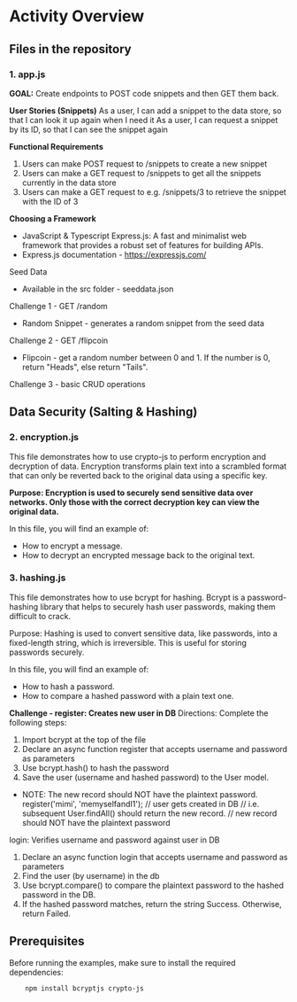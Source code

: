 # Activity Overview


## Files in the repository

### 1. app.js 

**GOAL:** Create endpoints to POST code snippets and then GET them back.

**User Stories (Snippets)**
As a user, I can add a snippet to the data store, so that I can look it up again when I need it
As a user, I can request a snippet by its ID, so that I can see the snippet again

**Functional Requirements**
1. Users can make POST request to /snippets to create a new snippet
2. Users can make a GET request to /snippets to get all the snippets currently in the data store
3. Users can make a GET request to e.g. /snippets/3 to retrieve the snippet with the ID of 3

**Choosing a Framework**
- JavaScript & Typescript	Express.js: A fast and minimalist web framework that provides a robust set of features for building APIs.	
- Express.js documentation - https://expressjs.com/

Seed Data
- Available in the src folder - seeddata.json 

Challenge 1 - GET /random
 - Random Snippet - generates a random snippet from the seed data

Challenge 2 - GET /flipcoin
- Flipcoin - get a random number between 0 and 1. If the number is 0, return "Heads", else return "Tails".

Challenge 3 - basic CRUD operations

## Data Security (Salting & Hashing)

### 2. encryption.js

This file demonstrates how to use crypto-js to perform encryption and decryption of data. Encryption transforms plain text into a scrambled format that can only be reverted back to the original data using a specific key.

**Purpose: Encryption is used to securely send sensitive data over networks. Only those with the correct decryption key can view the original data.**

In this file, you will find an example of:

 - How to encrypt a message.
 - How to decrypt an encrypted message back to the original text.

### 3. hashing.js

This file demonstrates how to use bcrypt for hashing. Bcrypt is a password-hashing library that helps to securely hash user passwords, making them difficult to crack.

Purpose: Hashing is used to convert sensitive data, like passwords, into a fixed-length string, which is irreversible. This is useful for storing passwords securely.

In this file, you will find an example of:

 - How to hash a password.
 - How to compare a hashed password with a plain text one.

**Challenge - register: Creates new user in DB**
Directions: Complete the following steps:   

1. Import bcrypt at the top of the file
2. Declare an async function register that accepts username and password as parameters
3. Use bcrypt.hash() to hash the password
4. Save the user (username and hashed password) to the User model.
 - NOTE: The new record should NOT have the plaintext password.
     register('mimi', 'memyselfandI1');
        // user gets created in DB
        // i.e. subsequent User.findAll() should return the new record.
        // new record should NOT have the plaintext password

login: Verifies username and password against user in DB 
1. Declare an async function login that accepts username and password as parameters
2. Find the user (by username) in the db
3. Use bcrypt.compare() to compare the plaintext password to the hashed password in the DB.
4. If the hashed password matches, return the string Success. Otherwise, return Failed.

## Prerequisites
Before running the examples, make sure to install the required dependencies:
```bash
    npm install bcryptjs crypto-js